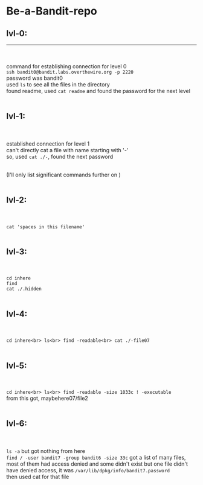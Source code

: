 # Be-a-Bandit-repo
## lvl-0:
***
<br><br>
    command for establishing connection for level 0<br>
    ```ssh bandit0@bandit.labs.overthewire.org -p 2220```<br>
       password was bandit0<br>
    used ```ls``` to see all the files in the directory<br>
    found readme, used ```cat readme``` and found the password for the next level<br>
<br>
## lvl-1:
<br><br>
    established connection for level 1<br>
    can't directly cat a file with name starting with '-'<br>
    so, used ```cat ./-```, found the next password<br>

<br>
(I'll only list significant commands further on )<br><br>

## lvl-2:
<br><br>
    ```cat 'spaces in this filename' ```<br>
<br>
## lvl-3:
<br><br>
    ``` cd inhere ```<br>
    `` find ``<br>
    `` cat ./.hidden ``<br>
<br>
## lvl-4:
<br><br>
    ```cd inhere<br>
       ls<br>
       find -readable<br>
       cat ./-file07```<br>
<br>
## lvl-5:
<br><br>
    ```cd inhere<br>
       ls<br>
       find -readable -size 1033c ! -executable```<br>
       from this got, maybehere07/file2<br>
<br>
## lvl-6:
<br><br>
    ```ls -a``` but got nothing from here<br>
    ```find / -user bandit7 -group bandit6 -size 33c``` got a list of many files, most of them had access denied and some didn't exist but one file didn't have denied access, it was ```/var/lib/dpkg/info/bandit7.password```<br>
    then used cat for that file<br>
    
